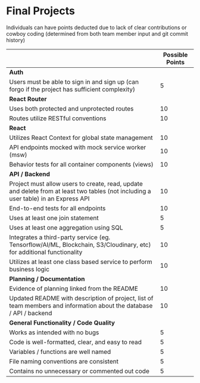 # Final Projects

Individuals can have points deducted due to lack of clear contributions or cowboy coding (determined from both team member input and git commit history)

|                                                                                                                                     | Possible Points |
| ----------------------------------------------------------------------------------------------------------------------------------- | --------------- |
| **Auth**                                                                                                                            |                 |
| Users must be able to sign in and sign up (can forgo if the project has sufficient complexity)                                      | 5               |
| **React Router**                                                                                                                    |                 |
| Uses both protected and unprotected routes                                                                                          | 10              |
| Routes utilize RESTful conventions                                                                                                  | 10              |
| **React**                                                                                                                           |                 |
| Utilizes React Context for global state management                                                                                  | 10              |
| API endpoints mocked with mock service worker (msw)                                                                                 | 10              |
| Behavior tests for all container components (views)                                                                                 | 10              |
| **API / Backend**                                                                                                                   |                 |
| Project must allow users to create, read, update and delete from at least two tables (not including a user table) in an Express API | 10              |
| End-to-end tests for all endpoints                                                                                                  | 10              |
| Uses at least one join statement                                                                                                    | 5               |
| Uses at least one aggregation using SQL                                                                                             | 5               |
| Integrates a third-party service (eg. Tensorflow/AI/ML, Blockchain, S3/Cloudinary, etc) for additional functionality                | 10              |
| Utilizes at least one class based service to perform business logic                                                                 | 10              |
| **Planning / Documentation**                                                                                                        |                 |
| Evidence of planning linked from the README                                                                                         | 10              |
| Updated README with description of project, list of team members and information about the database / API / backend                 | 10              |
| **General Functionality / Code Quality**                                                                                            |                 |
| Works as intended with no bugs                                                                                                      | 5               |
| Code is well-formatted, clear, and easy to read                                                                                     | 5               |
| Variables / functions are well named                                                                                                | 5               |
| File naming conventions are consistent                                                                                              | 5               |
| Contains no unnecessary or commented out code                                                                                       | 5               |